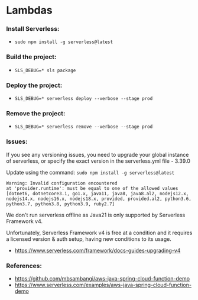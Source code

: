 # Lambdas

### Install Serverless:

- `sudo npm install -g serverless@latest`

### Build the project:

- `SLS_DEBUG=* sls package`

### Deploy the project:

- `SLS_DEBUG=* serverless deploy --verbose --stage prod`

### Remove the project:

- `SLS_DEBUG=* serverless remove --verbose --stage prod`

### Issues:

If you see any versioning issues, you need to upgrade your global instance of serverless, or specify the exact version in the serverless.yml file -
3.39.0

Update using the command: `sudo npm install -g serverless@latest`

```
Warning: Invalid configuration encountered
at 'provider.runtime': must be equal to one of the allowed values [dotnet6, dotnetcore3.1, go1.x, java11, java8, java8.al2, nodejs12.x, nodejs14.x, nodejs16.x, nodejs18.x, provided, provided.al2, python3.6, python3.7, python3.8, python3.9, ruby2.7]
```

We don't run serverless offline as Java21 is only supported by Serverless Framework v4.

Unfortunately, Serverless Framework v4 is free at a condition and it requires a licensed version & auth setup, having new conditions to its usage.

- https://www.serverless.com/framework/docs-guides-upgrading-v4

### References:

- https://github.com/mbsambangi/aws-java-spring-cloud-function-demo
- https://www.serverless.com/examples/aws-java-spring-cloud-function-demo
